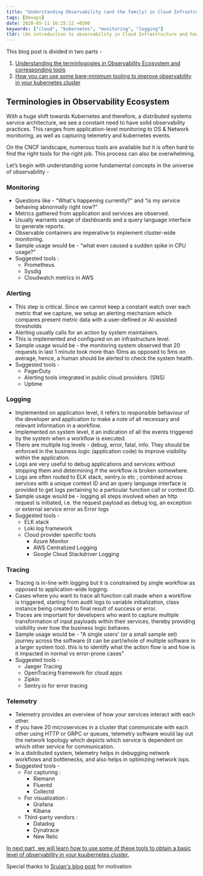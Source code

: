 ```yaml
---
title: "Understanding Observability (and the family) in Cloud Infrastructure"
tags: [Devops]
date: 2020-05-11 16:25:12 +0200
keywords: ["cloud", "kubernetes", "monitoring", "logging"]
tldr: (An introduction to observability in Cloud Infrastructure and how to get started with basic set of tools. Explore Prometheus, Fluentd, Loki ..)
---
```


This blog post is divided in two parts - 
1. [Understanding the terminlogogies in Observability Ecosystem and corresponding tools](#terminologies-in-observability-ecosystem)
2. [How you can use some bare-minimum tooling to improve observability in your kubernetes cluster](https://namc.in/posts/cloud-observability-ii/)

## Terminologies in Observability Ecosystem

With a huge shift towards Kubernetes and therefore, a distributed systems service architecture, we see a constant need to have solid observability practices. This ranges from application-level monitoring to OS & Network monitoring, as well as capturing telemetry and kubernetes events.

On the CNCF landscape, numerous tools are available but it is often hard to find the right tools for the right job. This process can also be overwhelming.

Let’s begin with understanding some fundamental concepts in the universe of observability -

### Monitoring

-   Questions like - "What's happening currently?" and “is my service behaving abnormally right now?”
-  Metrics gathered from application and services are observed.    
-   Usually warrants usage of dashboards and a query language interface to generate reports.
-   Observable containers are imperative to implement cluster-wide monitoring.
-   Sample usage would be - “what even caused a sudden spike in CPU usage?”
-   Suggested tools : 
	-   Prometheus
	-   Sysdig
	-   Cloudwatch metrics in AWS
    
### Alerting

-   This step is critical. Since we cannot keep a constant watch over each metric that we capture, we setup an alerting mechanism which compares present metric data with a user-defined or AI-assisted thresholds
-   Alerting usually calls for an action by system maintainers.
-   This is implemented and configured on an infrastructure level.
-   Sample usage would be - the monitoring system observed that 20 requests in last 1 minute took more than 10ms as opposed to 5ms on average, hence, a human should be alerted to check the system health.
-   Suggested tools -
	-   PagerDuty
	-   Alerting tools integrated in public cloud providers. (SNS)
	-   Uptime
	
### Logging

-   Implemented on application level, it refers to responsible behaviour of the developer and application to make a note of all necessary and relevant information in a workflow.
-   Implemented on system level, it an indication of all the events triggered by the system when a workflow is executed.
-   There are multiple log levels - debug, error, fatal, info. They should be enforced in the business logic (application code) to improve visibility within the application.
-   Logs are very useful to debug applications and services without stopping them and determining if the workflow is broken somewhere.
-   Logs are often routed to ELK stack, sentry.io etc ; combined across services with a unique context ID and an query language interface is provided to get logs pertaining to a particular function call or context ID.
-   Sample usage would be - logging all steps involved when an http request is initiated, i.e. the request payload as debug log, an exception or external service error as Error logs
-   Suggested tools -
	-   ELK stack
	-   Loki log framework
	-   Cloud provider specific tools
		-   Azure Monitor
		-   AWS Centralized Logging
		-   Google Cloud Stackdriver Logging
    
### Tracing

-   Tracing is in-line with logging but it is constrained by single workflow as opposed to application-wide logging.
-   Cases where you want to trace all function call made when a workflow is triggered, starting from audit logs to variable initialization, class instance being created to final result of success or error.
-   Traces are important for developers who want to capture multiple transformation of input payloads within their services, thereby providing visibility over how the business logic behaves.
-   Sample usage would be - "A single users' (or a small sample set) journey across the software (it can be part/whole of multiple software in a larger system too). this is to identify what the action flow is and how is it impacted in normal vs error-prone cases"
-   Suggested tools -
	-   Jaeger Tracing
	-   OpenTracing framework for cloud apps  
	-   Zipkin
	-   Sentry.io for error tracing

### Telemetry

-   Telemetry provides an overview of how your services interact with each other.
-   If you have 20 microservices in a cluster that communicate with each other using HTTP or GRPC or queues, telemetry software would lay out the network topology which depicts which service is dependent on which other service for communication.
-   In a distributed system, telemetry helps in debugging network workflows and bottlenecks, and also helps in optimizing network iops.
-   Suggested tools -
	-   For capturing :
		-   Riemann 
		-   Fluentd 
		-   Collectd
	-   For visualization :
		-   Grafana
		-   Kibana
	   -   Third-party vendors :
		    -   Datadog
		   -   Dynatrace
		   -   New Relic
		   
[In next part, we will learn how to use some of these tools to obtain a basic level of observability in your kuubernetes cluster.](https://namc.in/posts/cloud-observability-ii/)

Special thanks to [Srujan's blog post](https://acsrujan.net/monitoring-and-siblings/) for motivation
